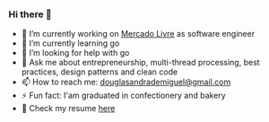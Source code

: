 ### Hi there 👋

- 🔭 I’m currently working on [Mercado Livre](https://github.com/mercadolibre) as software engineer
- 🌱 I’m currently learning go
- 🤔 I’m looking for help with go
- 💬 Ask me about entrepreneurship, multi-thread processing, best practices, design patterns and clean code
- 📫 How to reach me: douglasandrademiguel@gmail.com
- ⚡ Fun fact: I'am graduated in confectionery and bakery
- 🪪 Check my resume [here](https://douglasmiguel7.github.io/online-cv)
